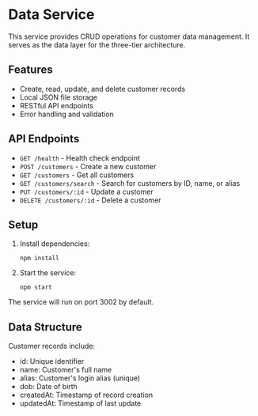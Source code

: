 # Data Service

This service provides CRUD operations for customer data management. It serves as the data layer for the three-tier architecture.

## Features

- Create, read, update, and delete customer records
- Local JSON file storage
- RESTful API endpoints
- Error handling and validation

## API Endpoints

- `GET /health` - Health check endpoint
- `POST /customers` - Create a new customer
- `GET /customers` - Get all customers
- `GET /customers/search` - Search for customers by ID, name, or alias
- `PUT /customers/:id` - Update a customer
- `DELETE /customers/:id` - Delete a customer

## Setup

1. Install dependencies:
   ```
   npm install
   ```

2. Start the service:
   ```
   npm start
   ```

The service will run on port 3002 by default.

## Data Structure

Customer records include:
- id: Unique identifier
- name: Customer's full name
- alias: Customer's login alias (unique)
- dob: Date of birth
- createdAt: Timestamp of record creation
- updatedAt: Timestamp of last update
